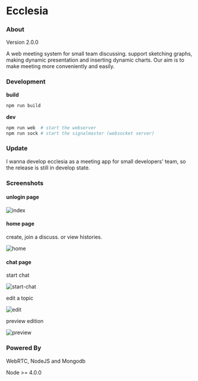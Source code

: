 # Ecclesia

### About

Version 2.0.0

A web meeting system for small team discussing. support sketching graphs,
making dynamic presentation and inserting dynamic charts. Our aim is to
make meeting more conveniently and easily.


### Development

**build**

```sh
npm run build
```

**dev**

```sh
npm run web  # start the webserver
npm run sock # start the signalmaster (websocket server)
```


### Update

I wanna develop ecclesia as a meeting app for small developers' team, so the release
is still in develop state.


### Screenshots

#### unlogin page

![index](http://huozhi.github.io/img/2015/ecclesia/index.png)

#### home page

create, join a discuss. or view histories.

![home](http://huozhi.github.io/img/2015/ecclesia/home.png)

#### chat page

start chat

![start-chat](http://huozhi.github.io/img/2015/ecclesia/start-chat.png)

edit a topic

![edit](http://huozhi.github.io/img/2015/ecclesia/edit.png)

preview edition

![preview](http://huozhi.github.io/img/2015/ecclesia/preview.png)


### Powered By

WebRTC, NodeJS and Mongodb

Node >= 4.0.0
